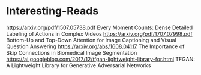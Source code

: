 # Interesting-Reads

https://arxiv.org/pdf/1507.05738.pdf Every Moment Counts: Dense Detailed Labeling of Actions in Complex Videos
https://arxiv.org/pdf/1707.07998.pdf Bottom-Up and Top-Down Attention for Image Captioning and Visual Question Answering
https://arxiv.org/abs/1608.04117 The Importance of Skip Connections in Biomedical Image Segmentation
https://ai.googleblog.com/2017/12/tfgan-lightweight-library-for.html  TFGAN: A Lightweight Library for Generative Adversarial Networks
